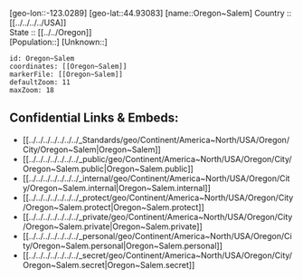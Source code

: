 ﻿---
location: [44.93083,-123.0289] 
mapzoom: [7,12] 
mapmarker: city 
type: City
tags:
- geo/City


SpocWebEntityId: 36104
isDeleted: false
confidential: public

---
[geo-lon::-123.0289] 
[geo-lat::44.93083] 
[name::Oregon~Salem] 
Country :: [[../../../../USA]]  
State :: [[../../Oregon]]  
[Population::] 
[Unknown::] 


```leaflet
id: Oregon~Salem
coordinates: [[Oregon~Salem]] 
markerFile: [[Oregon~Salem]] 
defaultZoom: 11 
maxZoom: 18
```


## Confidential Links & Embeds: 
- [[../../../../../../../_Standards/geo/Continent/America~North/USA/Oregon/City/Oregon~Salem|Oregon~Salem]] 
- [[../../../../../../../_public/geo/Continent/America~North/USA/Oregon/City/Oregon~Salem.public|Oregon~Salem.public]] 
- [[../../../../../../../_internal/geo/Continent/America~North/USA/Oregon/City/Oregon~Salem.internal|Oregon~Salem.internal]] 
- [[../../../../../../../_protect/geo/Continent/America~North/USA/Oregon/City/Oregon~Salem.protect|Oregon~Salem.protect]] 
- [[../../../../../../../_private/geo/Continent/America~North/USA/Oregon/City/Oregon~Salem.private|Oregon~Salem.private]] 
- [[../../../../../../../_personal/geo/Continent/America~North/USA/Oregon/City/Oregon~Salem.personal|Oregon~Salem.personal]] 
- [[../../../../../../../_secret/geo/Continent/America~North/USA/Oregon/City/Oregon~Salem.secret|Oregon~Salem.secret]] 
